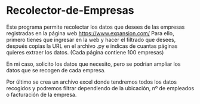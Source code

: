 # Recolector-de-Empresas
Este programa permite recolectar los datos que desees de las empresas registradas en la página web https://www.expansion.com/ Para ello, primero tienes que ingresar en la web y hacer el filtrado que desees, después copias la URL en el archivo .py e indicas de cuantas páginas quieres extraer los datos. (Cada página contiene 100 empresas)

En mi caso, solicito los datos que necesito, pero se podrían ampliar los datos que se recogen de cada empresa.

Por último se crea un archivo excel donde tendremos todos los datos recogidos y podremos filtrar dependiendo de la ubicación, nº de empleados o facturación de la empresa.
